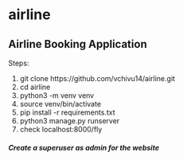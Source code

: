 # airline

<h2>Airline Booking Application</h2>
<p>Steps:</p>
<ol>
  <li>git clone https://github.com/vchivu14/airline.git</li>
  <li>cd airline</li>
  <li>python3 -m venv venv</li>
  <li>source venv/bin/activate</li>
  <li>pip install -r requirements.txt</li>
  <li>python3 manage.py runserver</li>
  <li>check localhost:8000/fly</li>
</ol>
<h5>Create a superuser as admin for the website</h5>
